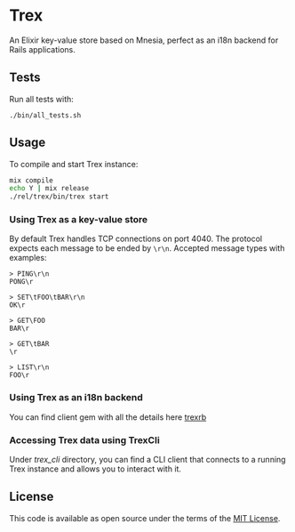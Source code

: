# Trex

An Elixir key-value store based on Mnesia, perfect as an i18n backend
for Rails applications.

## Tests

Run all tests with:

    ./bin/all_tests.sh

## Usage

To compile and start Trex instance:

```sh
mix compile
echo Y | mix release
./rel/trex/bin/trex start
```

### Using Trex as a key-value store

By default Trex handles TCP connections on port 4040. The protocol
expects each message to be ended by `\r\n`. Accepted message types
with examples:

```
> PING\r\n
PONG\r

> SET\tFOO\tBAR\r\n
OK\r

> GET\FOO
BAR\r

> GET\tBAR
\r

> LIST\r\n
FOO\r
```

### Using Trex as an i18n backend

You can find client gem with all the details here [trexrb](https://github.com/ignacy/trexrb)

### Accessing Trex data using TrexCli

Under *trex_cli* directory, you can find a CLI client that connects to
a running Trex instance and allows you to interact with it.

## License

This code is available as open source under the terms of the [MIT License](http://opensource.org/licenses/MIT).
